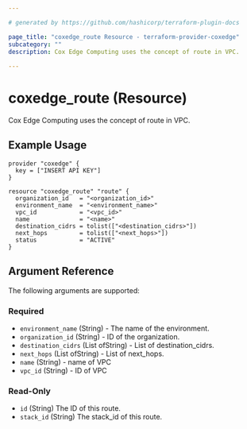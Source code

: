 ```yaml
---

# generated by https://github.com/hashicorp/terraform-plugin-docs

page_title: "coxedge_route Resource - terraform-provider-coxedge"
subcategory: ""
description: Cox Edge Computing uses the concept of route in VPC.
  
---
```


# coxedge_route (Resource)

Cox Edge Computing uses the concept of route in VPC.

Example Usage
---

```
provider "coxedge" {
  key = ["INSERT API KEY"]
}

resource "coxedge_route" "route" {
  organization_id   = "<organization_id>"
  environment_name  = "<environment_name>"
  vpc_id            = "<vpc_id>"
  name              = "<name>"
  destination_cidrs = tolist(["<destination_cidrs>"])
  next_hops         = tolist(["<next_hops>"])
  status            = "ACTIVE"
}
```

<!-- schema generated by tfplugindocs -->

## Argument Reference

The following arguments are supported:

### Required

- `environment_name` (String) - The name of the environment.
- `organization_id` (String) - ID of the organization.
- `destination_cidrs` (List ofString) - List of destination_cidrs.
- `next_hops` (List ofString) - List of next_hops.
- `name` (String) - name of VPC
- `vpc_id` (String) - ID of VPC

### Read-Only

- `id` (String) The ID of this route.
- `stack_id` (String) The stack_id of this route.
